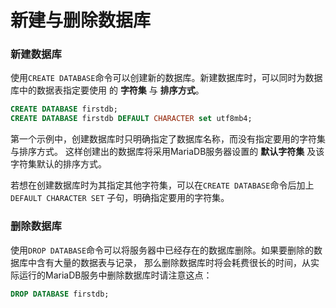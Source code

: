 新建与删除数据库
==========================================
### 新建数据库
使用`CREATE DATABASE`命令可以创建新的数据库。新建数据库时，可以同时为数据库中的数据表指定要使用
的 **字符集** 与 **排序方式**。
```sql
CREATE DATABASE firstdb;
CREATE DATABASE firstdb DEFAULT CHARACTER set utf8mb4;
```
第一个示例中，创建数据库时只明确指定了数据库名称，而没有指定要用的字符集与排序方式。
这样创建出的数据库将采用MariaDB服务器设置的 **默认字符集** 及该字符集默认的排序方式。

若想在创建数据库时为其指定其他字符集，可以在`CREATE DATABASE`命令后加上`DEFAULT CHARACTER SET`
子句，明确指定要用的字符集。

### 删除数据库
使用`DROP DATABASE`命令可以将服务器中已经存在的数据库删除。如果要删除的数据库中含有大量的数据表与记录，
那么删除数据库时将会耗费很长的时间，从实际运行的MariaDB服务中删除数据库时请注意这点：
```sql
DROP DATABASE firstdb;
```
